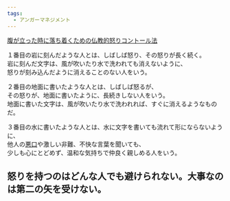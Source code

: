 ```yaml
---
tags:
  - アンガーマネジメント
---
```

[腹が立った時に落ち着くための仏教的怒りコントール法](https://true-buddhism.com/teachings/anger/)

１番目の岩に刻んだような人とは、しばしば怒り、その怒りが長く続く。  
岩に刻んだ文字は、風が吹いたり水で洗われても消えないように、  
怒りが刻み込んだように消えることのない人をいう。

２番目の地面に書いたような人とは、しばしば怒るが、  
その怒りが、地面に書いたように、長続きしない人をいう。  
地面に書いた文字は、風が吹いたり水で洗われれば、すぐに消えるようなものだ。

３番目の水に書いたような人とは、水に文字を書いても流れて形にならないように、  
他人の[悪口](https://true-buddhism.com/teachings/abuse/)や激しい非難、不快な言葉を聞いても、  
少しも心にとどめず、温和な気持ちで仲良く親しめる人をいう。

## 怒りを持つのはどんな人でも避けられない。大事なのは第二の矢を受けない。

